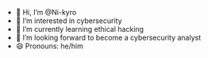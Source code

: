 - 👋 Hi, I’m @Ni-kyro
- 👀 I’m interested in cybersecurity
- 🌱 I’m currently learning ethical hacking
- 💞️ I’m looking forward to become a cybersecurity analyst
- 😄 Pronouns: he/him


<!---
Ni-kyro/Ni-kyro is a ✨ special ✨ repository because its `README.md` (this file) appears on your GitHub profile.
You can click the Preview link to take a look at your changes.
--->
